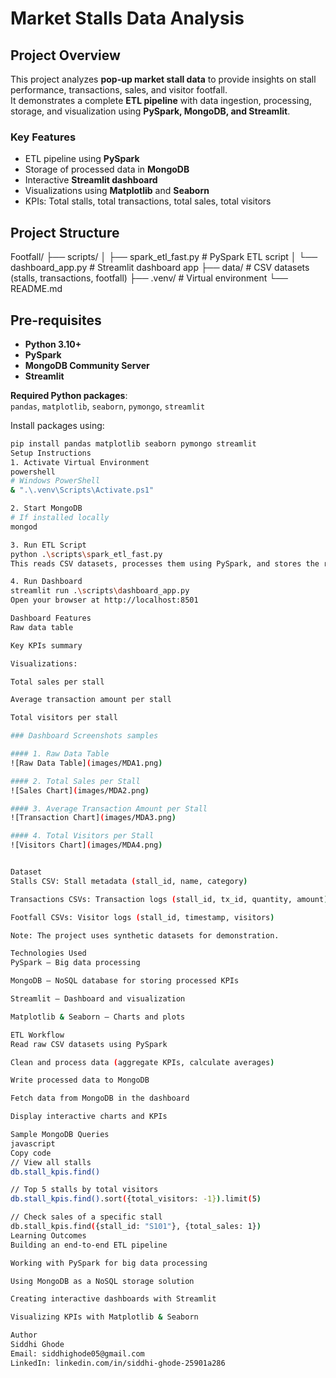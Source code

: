 # Market Stalls Data Analysis

## Project Overview
This project analyzes **pop-up market stall data** to provide insights on stall performance, transactions, sales, and visitor footfall.  
It demonstrates a complete **ETL pipeline** with data ingestion, processing, storage, and visualization using **PySpark, MongoDB, and Streamlit**.

### Key Features
- ETL pipeline using **PySpark**  
- Storage of processed data in **MongoDB**  
- Interactive **Streamlit dashboard**  
- Visualizations using **Matplotlib** and **Seaborn**  
- KPIs: Total stalls, total transactions, total sales, total visitors  

## Project Structure
Footfall/
├── scripts/
│ ├── spark_etl_fast.py # PySpark ETL script
│ └── dashboard_app.py # Streamlit dashboard app
├── data/ # CSV datasets (stalls, transactions, footfall)
├── .venv/ # Virtual environment
└── README.md

## Pre-requisites
- **Python 3.10+**  
- **PySpark**  
- **MongoDB Community Server**  
- **Streamlit**  

**Required Python packages**:  
`pandas`, `matplotlib`, `seaborn`, `pymongo`, `streamlit`  

Install packages using:

```bash
pip install pandas matplotlib seaborn pymongo streamlit
Setup Instructions
1. Activate Virtual Environment
powershell
# Windows PowerShell
& ".\.venv\Scripts\Activate.ps1"

2. Start MongoDB
# If installed locally
mongod

3. Run ETL Script
python .\scripts\spark_etl_fast.py
This reads CSV datasets, processes them using PySpark, and stores the results in MongoDB (popups_analytics → stall_kpis).

4. Run Dashboard
streamlit run .\scripts\dashboard_app.py
Open your browser at http://localhost:8501

Dashboard Features
Raw data table

Key KPIs summary

Visualizations:

Total sales per stall

Average transaction amount per stall

Total visitors per stall

### Dashboard Screenshots samples

#### 1. Raw Data Table
![Raw Data Table](images/MDA1.png)

#### 2. Total Sales per Stall
![Sales Chart](images/MDA2.png)

#### 3. Average Transaction Amount per Stall
![Transaction Chart](images/MDA3.png)

#### 4. Total Visitors per Stall
![Visitors Chart](images/MDA4.png)


Dataset
Stalls CSV: Stall metadata (stall_id, name, category)

Transactions CSVs: Transaction logs (stall_id, tx_id, quantity, amount)

Footfall CSVs: Visitor logs (stall_id, timestamp, visitors)

Note: The project uses synthetic datasets for demonstration.

Technologies Used
PySpark – Big data processing

MongoDB – NoSQL database for storing processed KPIs

Streamlit – Dashboard and visualization

Matplotlib & Seaborn – Charts and plots

ETL Workflow
Read raw CSV datasets using PySpark

Clean and process data (aggregate KPIs, calculate averages)

Write processed data to MongoDB

Fetch data from MongoDB in the dashboard

Display interactive charts and KPIs

Sample MongoDB Queries
javascript
Copy code
// View all stalls
db.stall_kpis.find()

// Top 5 stalls by total visitors
db.stall_kpis.find().sort({total_visitors: -1}).limit(5)

// Check sales of a specific stall
db.stall_kpis.find({stall_id: "S101"}, {total_sales: 1})
Learning Outcomes
Building an end-to-end ETL pipeline

Working with PySpark for big data processing

Using MongoDB as a NoSQL storage solution

Creating interactive dashboards with Streamlit

Visualizing KPIs with Matplotlib & Seaborn

Author
Siddhi Ghode
Email: siddhighode05@gmail.com
LinkedIn: linkedin.com/in/siddhi-ghode-25901a286
